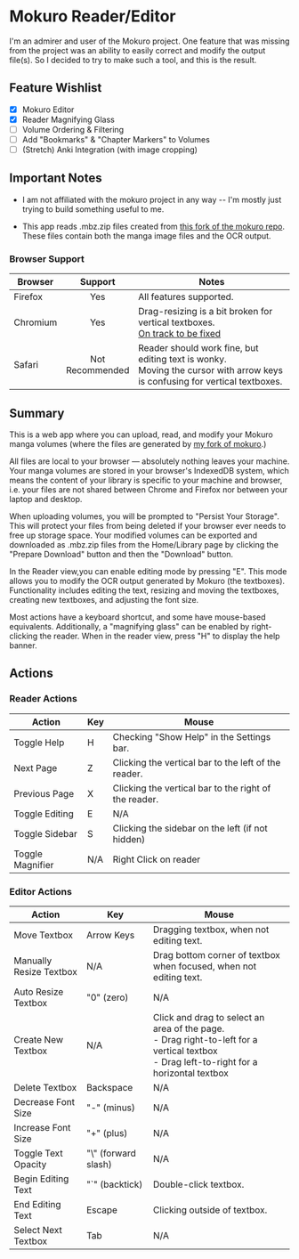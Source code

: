 # Mokuro Reader/Editor

I'm an admirer and user of the Mokuro project.
One feature that was missing from the project was an ability to easily
correct and modify the output file(s).
So I decided to try to make such a tool, and this is the result.

## Feature Wishlist

- [x] Mokuro Editor
- [x] Reader Magnifying Glass
- [ ] Volume Ordering & Filtering
- [ ] Add "Bookmarks" & "Chapter Markers" to Volumes
- [ ] (Stretch) Anki Integration (with image cropping)

## Important Notes

* I am not affiliated with the mokuro project in any way -- I'm mostly just
  trying to build something useful to me.

* This app reads .mbz.zip files created from
  [this fork of the mokuro repo](https://github.com/bbonenfant/mokuro).
  These files contain both the manga image files and the OCR output.

### Browser Support

| Browser  |       Support       | Notes                                                                                                                            |
|----------|:-------------------:|----------------------------------------------------------------------------------------------------------------------------------|
| Firefox  |         Yes         | All features supported.                                                                                                          |
| Chromium |         Yes         | Drag-resizing is a bit broken for vertical textboxes. <br/> [On track to be fixed](https://issues.chromium.org/issues/363806067) |
| Safari   | Not<br/>Recommended | Reader should work fine, but editing text is wonky. <br/> Moving the cursor with arrow keys is confusing for vertical textboxes. |                                                                   

## Summary

This is a web app where you can upload, read, and modify your Mokuro
manga volumes (where the files are generated by
[my fork of mokuro](https://github.com/bbonenfant/mokuro).)

All files are local to your browser — absolutely nothing leaves your machine.
Your manga volumes are stored in your browser's IndexedDB system,
which means the content of your library is specific to your machine
and browser, i.e. your files are not shared between Chrome and Firefox nor
between your laptop and desktop.

When uploading volumes, you will be prompted to "Persist Your Storage".
This will protect your files from being deleted if your browser ever
needs to free up storage space. Your modified volumes can be exported
and downloaded as .mbz.zip files from the Home/Library page by clicking
the "Prepare Download" button and then the "Download" button.

In the Reader view,you can enable editing mode by pressing "E".
This mode allows you to modify the OCR output generated by Mokuro (the textboxes).
Functionality includes editing the text, resizing and moving the textboxes,
creating new textboxes, and adjusting the font size.

Most actions have a keyboard shortcut, and some have mouse-based equivalents.
Additionally, a "magnifying glass" can be enabled by right-clicking the reader.
When in the reader view, press "H" to display the help banner.

## Actions

### Reader Actions

| Action           | Key | Mouse                                                 |
|------------------|-----|-------------------------------------------------------|
| Toggle Help      | H   | Checking "Show Help" in the Settings bar.             |
| Next Page        | Z   | Clicking the vertical bar to the left of the reader.  | 
| Previous Page    | X   | Clicking the vertical bar to the right of the reader. |
| Toggle Editing   | E   | N/A                                                   |
| Toggle Sidebar   | S   | Clicking the sidebar on the left (if not hidden)      |
| Toggle Magnifier | N/A | Right Click on reader                                 |

### Editor Actions

| Action                  | Key                  | Mouse                                                                                                                                               |
|-------------------------|----------------------|-----------------------------------------------------------------------------------------------------------------------------------------------------|
| Move Textbox            | Arrow Keys           | Dragging textbox, when not editing text.                                                                                                            |
| Manually Resize Textbox | N/A                  | Drag bottom corner of textbox when focused, when not editing text.                                                                                  |
| Auto Resize Textbox     | "0" (zero)           | N/A                                                                                                                                                 |
| Create New Textbox      | N/A                  | Click and drag to select an area of the page. <br/> - Drag right-to-left for a vertical textbox <br/> - Drag left-to-right for a horizontal textbox |
| Delete Textbox          | Backspace            | N/A                                                                                                                                                 |
| Decrease Font Size      | "\-" (minus)         | N/A                                                                                                                                                 |
| Increase Font Size      | "\+" (plus)          | N/A                                                                                                                                                 |
| Toggle Text Opacity     | "\\" (forward slash) | N/A                                                                                                                                                 |
| Begin Editing Text      | "\`" (backtick)      | Double-click textbox.                                                                                                                               |
| End Editing Text        | Escape               | Clicking outside of textbox.                                                                                                                        |
| Select Next Textbox     | Tab                  | N/A                                                                                                                                                 |
